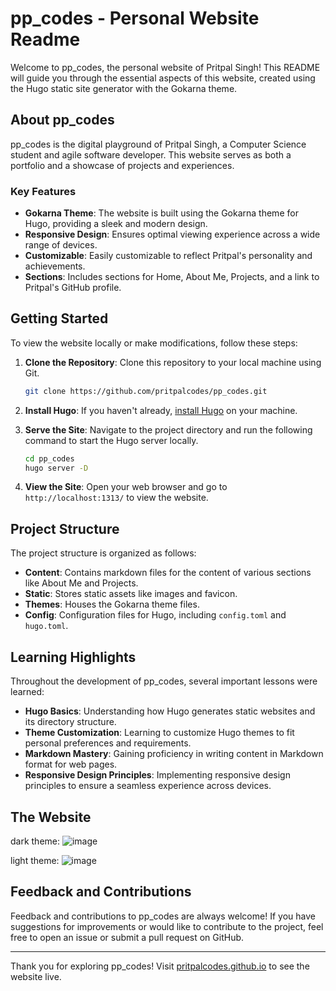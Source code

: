 # pp_codes - Personal Website Readme

Welcome to pp_codes, the personal website of Pritpal Singh! This README will guide you through the essential aspects of this website, created using the Hugo static site generator with the Gokarna theme.

## About pp_codes

pp_codes is the digital playground of Pritpal Singh, a Computer Science student and agile software developer. This website serves as both a portfolio and a showcase of projects and experiences.

### Key Features

- **Gokarna Theme**: The website is built using the Gokarna theme for Hugo, providing a sleek and modern design.
- **Responsive Design**: Ensures optimal viewing experience across a wide range of devices.
- **Customizable**: Easily customizable to reflect Pritpal's personality and achievements.
- **Sections**: Includes sections for Home, About Me, Projects, and a link to Pritpal's GitHub profile.

## Getting Started

To view the website locally or make modifications, follow these steps:

1. **Clone the Repository**: Clone this repository to your local machine using Git.
   ```bash
   git clone https://github.com/pritpalcodes/pp_codes.git
   ```

2. **Install Hugo**: If you haven't already, [install Hugo](https://gohugo.io/getting-started/installing/) on your machine.

3. **Serve the Site**: Navigate to the project directory and run the following command to start the Hugo server locally.
   ```bash
   cd pp_codes
   hugo server -D
   ```

4. **View the Site**: Open your web browser and go to `http://localhost:1313/` to view the website.

## Project Structure

The project structure is organized as follows:

- **Content**: Contains markdown files for the content of various sections like About Me and Projects.
- **Static**: Stores static assets like images and favicon.
- **Themes**: Houses the Gokarna theme files.
- **Config**: Configuration files for Hugo, including `config.toml` and `hugo.toml`.

## Learning Highlights

Throughout the development of pp_codes, several important lessons were learned:

- **Hugo Basics**: Understanding how Hugo generates static websites and its directory structure.
- **Theme Customization**: Learning to customize Hugo themes to fit personal preferences and requirements.
- **Markdown Mastery**: Gaining proficiency in writing content in Markdown format for web pages.
- **Responsive Design Principles**: Implementing responsive design principles to ensure a seamless experience across devices.

## The Website
dark theme:
![image](https://github.com/pritpalcodes/pp_codes_hugo_gokarna/assets/90276050/497e715d-f186-4421-b5f8-a32a60f39b4b)

light theme:
![image](https://github.com/pritpalcodes/pp_codes_hugo_gokarna/assets/90276050/6661e57a-6826-446d-90ff-2868ee6eb26b)



## Feedback and Contributions

Feedback and contributions to pp_codes are always welcome! If you have suggestions for improvements or would like to contribute to the project, feel free to open an issue or submit a pull request on GitHub.

---

Thank you for exploring pp_codes! Visit [pritpalcodes.github.io](https://pritpalcodes.github.io) to see the website live.
